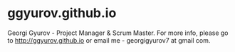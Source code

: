 ggyurov.github.io
=================

Georgi Gyurov - Project Manager & Scrum Master. For more info, please go to http://ggyurov.github.io or email me - georgigyurov7 at gmail com.
